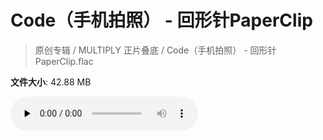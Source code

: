 # Code（手机拍照） - 回形针PaperClip

> 原创专辑 / MULTIPLY 正片叠底 / Code（手机拍照） - 回形针PaperClip.flac

**文件大小**: 42.88 MB

<audio preload="none" controls><source src="https://file.hsyhx.top/archive/原创专辑/MULTIPLY_正片叠底/Code（手机拍照） - 回形针PaperClip.flac" type="audio/mpeg">您的浏览器不支持此音频格式</audio>